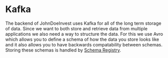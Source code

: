 # Kafka
The backend of JohnDoeInvest uses Kafka for all of the long term storage of data. Since we want to both store and retrieve data from
multiple applications we also need a way to structure the data. For this we use Avro which allows you to define a schema of how the data
you store looks like and it also allows you to have backwards compatability between schemas. Storing these schemas is handled by
[Schema Registry](https://docs.confluent.io/current/schema-registry/index.html).
